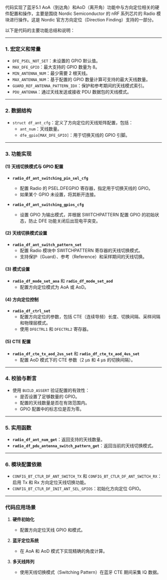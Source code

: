 代码实现了蓝牙5.1 AoA（到达角）和AoD（离开角）功能中与方向定位相关的硬件配置和操作，主要是围绕 Nordic Semiconductor 的 nRF 系列芯片的 Radio 模块进行操作。这是 Nordic 官方方向定位（Direction Finding）支持的一部分。

以下是代码的主要功能总结和说明：

---

### 1. **宏定义和常量**
   - `DFE_PSEL_NOT_SET`：未设置的 GPIO 默认值。
   - `MAX_DFE_GPIO`：最大支持的 GPIO 数量为 8。
   - `MIN_ANTENNA_NUM`：最少需要 2 根天线。
   - `MAX_ANTENNA_NUM`：基于配置的 GPIO 数量计算可支持的最大天线数量。
   - `GUARD_REF_ANTENNA_PATTERN_IDX`：保护和参考期间的天线模式索引。
   - `PDU_ANTENNA`：通过天线发送或接收 PDU 数据包的天线模式。

---

### 2. **数据结构**
   - `struct df_ant_cfg`：定义了方向定位的天线矩阵配置，包括：
     - `ant_num`：天线数量。
     - `dfe_gpio[MAX_DFE_GPIO]`：用于切换天线的 GPIO 引脚。

---

### 3. **功能实现**

#### **(1) 天线切换模式与 GPIO 配置**
   - **`radio_df_ant_switching_pin_sel_cfg`**
     - 配置 Radio 的 PSEL.DFEGPIO 寄存器，指定用于切换天线的 GPIO。
     - 如果某个 GPIO 未设置，将其断开连接。

   - **`radio_df_ant_switching_gpios_cfg`**
     - 设置 GPIO 为输出模式，并根据 SWITCHPATTERN 配置 GPIO 的初始状态，防止 DFE 功能关闭后出现电平突变。

#### **(2) 天线切换模式设置**
   - **`radio_df_ant_switch_pattern_set`**
     - 配置 Radio 模块中 SWITCHPATTERN 寄存器的天线切换模式。
     - 支持保护（Guard）、参考（Reference）和采样期间的天线切换。

#### **(3) 模式设置**
   - **`radio_df_mode_set_aoa`** 和 **`radio_df_mode_set_aod`**
     - 配置方向定位模式为 AoA 或 AoD。

#### **(4) 方向定位控制**
   - **`radio_df_ctrl_set`**
     - 配置方向定位的参数，包括 CTE（连续导频）长度、切换间隔、采样间隔和物理层模式。
     - 使用 `DFECTRL1` 和 `DFECTRL2` 寄存器。

#### **(5) CTE 配置**
   - **`radio_df_cte_tx_aod_2us_set`** 和 **`radio_df_cte_tx_aod_4us_set`**
     - 配置 AoD 模式下的 CTE 参数（2 μs 和 4 μs 的切换间隔）。

---

### 4. **校验与断言**
   - 使用 `BUILD_ASSERT` 验证配置的有效性：
     - 是否设置了足够数量的 GPIO。
     - 配置的天线数量是否在有效范围内。
     - GPIO 配置中的标志位是否为零。

---

### 5. **实用函数**
   - **`radio_df_ant_num_get`**：返回支持的天线数量。
   - **`radio_df_pdu_antenna_switch_pattern_get`**：返回当前的天线切换模式。

---

### 6. **模块配置依赖**
   - `CONFIG_BT_CTLR_DF_ANT_SWITCH_TX` 和 `CONFIG_BT_CTLR_DF_ANT_SWITCH_RX`：启用 Tx 和 Rx 方向定位天线切换功能。
   - `CONFIG_BT_CTLR_DF_INIT_ANT_SEL_GPIOS`：初始化方向定位 GPIO。

---

### 代码应用场景
1. **硬件初始化**
   - 配置方向定位天线 GPIO 和模式。

2. **蓝牙定位系统**
   - 在 AoA 和 AoD 模式下实现精确的角度计算。

3. **多天线阵列**
   - 使用天线切换模式（Switching Pattern）在蓝牙 CTE 期间采集 IQ 数据。

